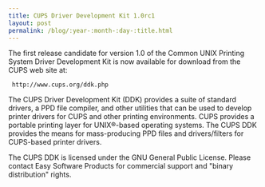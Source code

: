 ```yaml
---
title: CUPS Driver Development Kit 1.0rc1
layout: post
permalink: /blog/:year-:month-:day-:title.html
---
```


The first release candidate for version 1.0 of the Common UNIX Printing System Driver Development Kit is now available for download from the CUPS web site at:

     http://www.cups.org/ddk.php

The CUPS Driver Development Kit (DDK) provides a suite of standard drivers, a PPD file compiler, and other utilities that can be used to develop printer drivers for CUPS and other printing environments.  CUPS provides a portable printing layer for UNIX&reg;-based operating systems.  The CUPS DDK provides the means for mass-producing PPD files and drivers/filters for CUPS-based printer drivers.
The CUPS DDK is licensed under the GNU General Public License.  Please contact Easy Software Products for commercial support and "binary distribution" rights.
